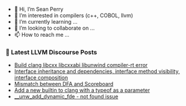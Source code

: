 - 👋 Hi, I’m Sean Perry
- 👀 I’m interested in compilers (c++, COBOL, llvm)
- 🌱 I’m currently learning ...
- 💞️ I’m looking to collaborate on ...
- 📫 How to reach me ...

<!---
s66perry/s66perry is a ✨ special ✨ repository because its `README.md` (this file) appears on your GitHub profile.
You can click the Preview link to take a look at your changes.
--->
### 📕 Latest LLVM Discourse Posts

<!-- DISCOURSE-LLVM:START -->
- [Build clang libcxx libcxxabi libunwind compiler-rt error](https://discourse.llvm.org/t/build-clang-libcxx-libcxxabi-libunwind-compiler-rt-error/67082#post_3)
- [Interface inheritance and dependencies, interface method visibility, interface composition](https://discourse.llvm.org/t/interface-inheritance-and-dependencies-interface-method-visibility-interface-composition/66380#post_13)
- [Mismatch between DFA and Scoreboard](https://discourse.llvm.org/t/mismatch-between-dfa-and-scoreboard/63053#post_8)
- [Add a new builtin to clang with a typeof as a parameter](https://discourse.llvm.org/t/add-a-new-builtin-to-clang-with-a-typeof-as-a-parameter/67106#post_2)
- [__unw_add_dynamic_fde - not found issue](https://discourse.llvm.org/t/unw-add-dynamic-fde-not-found-issue/67113#post_2)
<!-- DISCOURSE-LLVM:END -->
